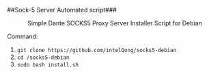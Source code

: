 

##Sock-5 Server Automated script###

<p align="center">Simple Dante SOCKS5 Proxy Server Installer Script for Debian</p>

Command:
1) `git clone https://github.com/intelQong/socks5-debian`
2) `cd /socks5-debian`
3) `sudo bash install.sh`







